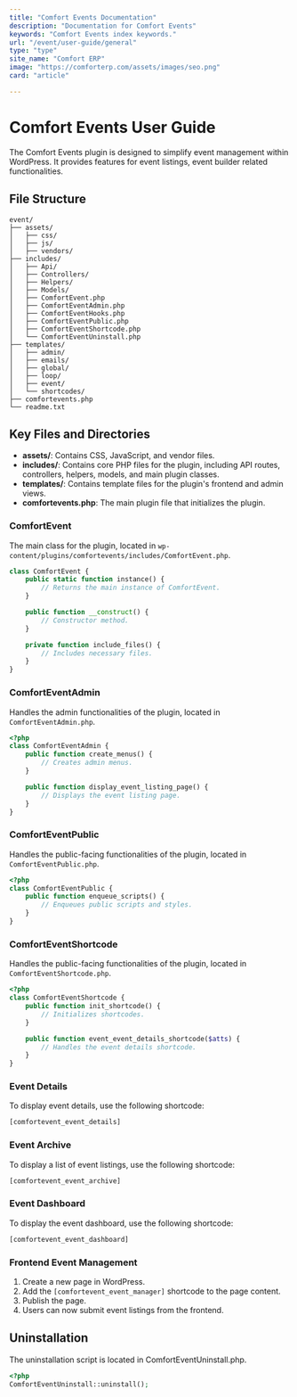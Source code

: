 ```yaml
---
title: "Comfort Events Documentation"
description: "Documentation for Comfort Events"
keywords: "Comfort Events index keywords."
url: "/event/user-guide/general"
type: "type"
site_name: "Comfort ERP"
image: "https://comforterp.com/assets/images/seo.png"
card: "article"

---
```


# Comfort Events User Guide

The Comfort Events plugin is designed to simplify event management within WordPress. It provides features for event listings, event builder related functionalities.

## File Structure

```
event/
├── assets/
│   ├── css/
│   ├── js/
│   ├── vendors/
├── includes/
│   ├── Api/
│   ├── Controllers/
│   ├── Helpers/
│   ├── Models/
│   ├── ComfortEvent.php
│   ├── ComfortEventAdmin.php
│   ├── ComfortEventHooks.php
│   ├── ComfortEventPublic.php
│   ├── ComfortEventShortcode.php
│   └── ComfortEventUninstall.php
├── templates/
│   ├── admin/
│   ├── emails/
│   ├── global/
│   ├── loop/
│   ├── event/
│   └── shortcodes/
├── comfortevents.php
└── readme.txt
```
## Key Files and Directories

- **assets/**: Contains CSS, JavaScript, and vendor files.
- **includes/**: Contains core PHP files for the plugin, including API routes, controllers, helpers, models, and main plugin classes.
- **templates/**: Contains template files for the plugin's frontend and admin views.
- **comfortevents.php**: The main plugin file that initializes the plugin.

### ComfortEvent

The main class for the plugin, located in `wp-content/plugins/comfortevents/includes/ComfortEvent.php`.

```php
class ComfortEvent {
    public static function instance() {
        // Returns the main instance of ComfortEvent.
    }

    public function __construct() {
        // Constructor method.
    }

    private function include_files() {
        // Includes necessary files.
    }
}
```
### ComfortEventAdmin
Handles the admin functionalities of the plugin, located in `ComfortEventAdmin.php`.

```php
<?php
class ComfortEventAdmin {
    public function create_menus() {
        // Creates admin menus.
    }

    public function display_event_listing_page() {
        // Displays the event listing page.
    }
}
```
### ComfortEventPublic
Handles the public-facing functionalities of the plugin, located in `ComfortEventPublic.php`.

```php
<?php
class ComfortEventPublic {
    public function enqueue_scripts() {
        // Enqueues public scripts and styles.
    }
}
```
### ComfortEventShortcode
Handles the public-facing functionalities of the plugin, located in `ComfortEventShortcode.php`.

```php
<?php
class ComfortEventShortcode {
    public function init_shortcode() {
        // Initializes shortcodes.
    }

    public function event_event_details_shortcode($atts) {
        // Handles the event details shortcode.
    }
}
```

### Event Details

To display event details, use the following shortcode:

```php
[comfortevent_event_details]
```

### Event Archive

To display a list of event listings, use the following shortcode:

```php
[comfortevent_event_archive]
```

### Event Dashboard

To display the event dashboard, use the following shortcode:

```php
[comfortevent_event_dashboard]
```

### Frontend Event Management

1. Create a new page in WordPress.
2. Add the `[comfortevent_event_manager]` shortcode to the page content.
3. Publish the page.
4. Users can now submit event listings from the frontend.


## Uninstallation

The uninstallation script is located in ComfortEventUninstall.php.

```php
<?php
ComfortEventUninstall::uninstall();
```